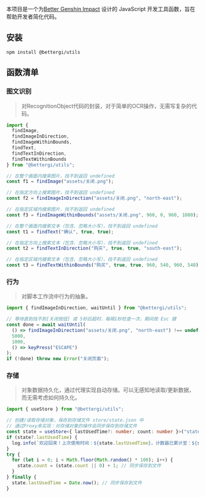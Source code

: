 本项目是一个为[Better Genshin Impact](https://github.com/babalae/better-genshin-impact) 设计的 JavaScript 开发工具函数，旨在帮助开发者简化代码。

## 安装

```shell
npm install @bettergi/utils
```

## 函数清单

### 图文识别

> 对RecognitionObject代码的封装，对于简单的OCR操作，无需写复杂的代码。

```ts
import {
  findImage,
  findImageInDirection,
  findImageWithinBounds,
  findText,
  findTextInDirection,
  findTextWithinBounds
} from "@bettergi/utils";

// 在整个画面内搜索图片，找不到返回 undefined
const f1 = findImage("assets/关闭.png");

// 在指定方向上搜索图片，找不到返回 undefined
const f2 = findImageInDirection("assets/关闭.png", "north-east");

// 在指定区域内搜索图片，找不到返回 undefined
const f3 = findImageWithinBounds("assets/关闭.png", 960, 0, 960, 1080);

// 在整个画面内搜索文本（包含、忽略大小写），找不到返回 undefined
const t1 = findText("确认", true, true);

// 在指定方向上搜索文本（包含、忽略大小写），找不到返回 undefined
const t2 = findTextInDirection("购买", true, true, "south-east");

// 在指定区域内搜索文本（包含、忽略大小写），找不到返回 undefined
const t3 = findTextWithinBounds("购买", true, true, 960, 540, 960, 540);
```

### 行为

> 对脚本工作流中行为的抽象。

```ts
import { findImageInDirection, waitUntil } from "@bettergi/utils";

// 等待直到找不到[关闭按钮] 或 5秒后超时，每隔1秒检查一次，期间按 Esc 键
const done = await waitUntil(
  () => findImageInDirection("assets/关闭.png", "north-east") !== undefined,
  5000,
  1000,
  () => keyPress("ESCAPE")
);
if (!done) throw new Error("关闭页面");
```

### 存储

> 对象数据持久化，通过代理实现自动存储。可以无感知地读取/更新数据，而无需考虑如何持久化。

```ts
import { useStore } from "@bettergi/utils";

// 创建/读取存储对象，保存到存储文件 store/state.json 中
// 通过Proxy来实现：对存储对象的操作会同步保存到存储文件
const state = useStore<{ lastUsedTime?: number; count: number }>("state");
if (state?.lastUsedTime) {
  log.info(`欢迎回来！上次使用时间：${state.lastUsedTime}，计数器已累计至：${state.count}`);
}
try {
  for (let i = 0; i < Math.floor(Math.random() * 100); i++) {
    state.count = (state.count || 0) + 1; // 同步保存到文件
  }
} finally {
  state.lastUsedTime = Date.now(); // 同步保存到文件
}
```
